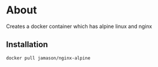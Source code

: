 # About

Creates a docker container which has alpine linux and nginx

## Installation

```bash
docker pull jamason/nginx-alpine
```
